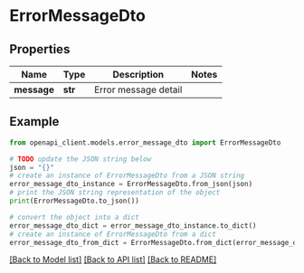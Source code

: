 # ErrorMessageDto


## Properties

Name | Type | Description | Notes
------------ | ------------- | ------------- | -------------
**message** | **str** | Error message detail | 

## Example

```python
from openapi_client.models.error_message_dto import ErrorMessageDto

# TODO update the JSON string below
json = "{}"
# create an instance of ErrorMessageDto from a JSON string
error_message_dto_instance = ErrorMessageDto.from_json(json)
# print the JSON string representation of the object
print(ErrorMessageDto.to_json())

# convert the object into a dict
error_message_dto_dict = error_message_dto_instance.to_dict()
# create an instance of ErrorMessageDto from a dict
error_message_dto_from_dict = ErrorMessageDto.from_dict(error_message_dto_dict)
```
[[Back to Model list]](../README.md#documentation-for-models) [[Back to API list]](../README.md#documentation-for-api-endpoints) [[Back to README]](../README.md)



